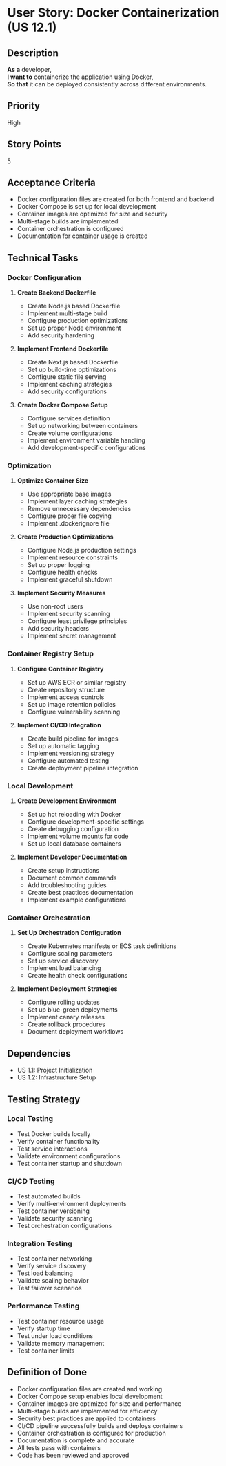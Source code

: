 # User Story: Docker Containerization (US 12.1)

## Description
**As a** developer,  
**I want to** containerize the application using Docker,  
**So that** it can be deployed consistently across different environments.

## Priority
High

## Story Points
5

## Acceptance Criteria
- Docker configuration files are created for both frontend and backend
- Docker Compose is set up for local development
- Container images are optimized for size and security
- Multi-stage builds are implemented
- Container orchestration is configured
- Documentation for container usage is created

## Technical Tasks

### Docker Configuration
1. **Create Backend Dockerfile**
   - Create Node.js based Dockerfile
   - Implement multi-stage build
   - Configure production optimizations
   - Set up proper Node environment
   - Add security hardening

2. **Implement Frontend Dockerfile**
   - Create Next.js based Dockerfile
   - Set up build-time optimizations
   - Configure static file serving
   - Implement caching strategies
   - Add security configurations

3. **Create Docker Compose Setup**
   - Configure services definition
   - Set up networking between containers
   - Create volume configurations
   - Implement environment variable handling
   - Add development-specific configurations

### Optimization
1. **Optimize Container Size**
   - Use appropriate base images
   - Implement layer caching strategies
   - Remove unnecessary dependencies
   - Configure proper file copying
   - Implement .dockerignore file

2. **Create Production Optimizations**
   - Configure Node.js production settings
   - Implement resource constraints
   - Set up proper logging
   - Configure health checks
   - Implement graceful shutdown

3. **Implement Security Measures**
   - Use non-root users
   - Implement security scanning
   - Configure least privilege principles
   - Add security headers
   - Implement secret management

### Container Registry Setup
1. **Configure Container Registry**
   - Set up AWS ECR or similar registry
   - Create repository structure
   - Implement access controls
   - Set up image retention policies
   - Configure vulnerability scanning

2. **Implement CI/CD Integration**
   - Create build pipeline for images
   - Set up automatic tagging
   - Implement versioning strategy
   - Configure automated testing
   - Create deployment pipeline integration

### Local Development
1. **Create Development Environment**
   - Set up hot reloading with Docker
   - Configure development-specific settings
   - Create debugging configuration
   - Implement volume mounts for code
   - Set up local database containers

2. **Implement Developer Documentation**
   - Create setup instructions
   - Document common commands
   - Add troubleshooting guides
   - Create best practices documentation
   - Implement example configurations

### Container Orchestration
1. **Set Up Orchestration Configuration**
   - Create Kubernetes manifests or ECS task definitions
   - Configure scaling parameters
   - Set up service discovery
   - Implement load balancing
   - Create health check configurations

2. **Implement Deployment Strategies**
   - Configure rolling updates
   - Set up blue-green deployments
   - Implement canary releases
   - Create rollback procedures
   - Document deployment workflows

## Dependencies
- US 1.1: Project Initialization
- US 1.2: Infrastructure Setup

## Testing Strategy

### Local Testing
- Test Docker builds locally
- Verify container functionality
- Test service interactions
- Validate environment configurations
- Test container startup and shutdown

### CI/CD Testing
- Test automated builds
- Verify multi-environment deployments
- Test container versioning
- Validate security scanning
- Test orchestration configurations

### Integration Testing
- Test container networking
- Verify service discovery
- Test load balancing
- Validate scaling behavior
- Test failover scenarios

### Performance Testing
- Test container resource usage
- Verify startup time
- Test under load conditions
- Validate memory management
- Test container limits

## Definition of Done
- Docker configuration files are created and working
- Docker Compose setup enables local development
- Container images are optimized for size and performance
- Multi-stage builds are implemented for efficiency
- Security best practices are applied to containers
- CI/CD pipeline successfully builds and deploys containers
- Container orchestration is configured for production
- Documentation is complete and accurate
- All tests pass with containers
- Code has been reviewed and approved
